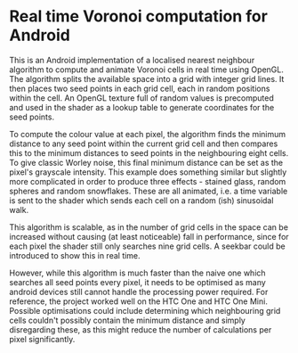 Real time Voronoi computation for Android
==============

This is an Android implementation of a localised nearest neighbour algorithm to compute and animate Voronoi cells in real time using OpenGL. The algorithm splits the available space into a grid with integer grid lines. It then places two seed points in each grid cell, each in random positions within the cell. An OpenGL texture full of random values is precomputed and used in the shader as a lookup table to generate coordinates for the seed points.

To compute the colour value at each pixel, the algorithm finds the minimum distance to any seed point within the current grid cell and then compares this to the minimum distances to seed points in the neighbouring eight cells. To give classic Worley noise, this final minimum distance can be set as the pixel's grayscale intensity. This example does something similar but slightly more complicated in order to produce three effects - stained glass, random spheres and random snowflakes. These are all animated, i.e. a time variable is sent to the shader which sends each cell on a random (ish) sinusoidal walk.

This algorithm is scalable, as in the number of grid cells in the space can be increased without causing (at least noticeable) fall in performance, since for each pixel the shader still only searches nine grid cells. A seekbar could be introduced to show this in real time.

However, while this algorithm is much faster than the naive one which searches all seed points every pixel, it needs to be optimised as many android devices still cannot handle the processing power required. For reference, the project worked well on the HTC One and HTC One Mini. Possible optimisations could include determining which neighbouring grid cells couldn't possibly contain the minimum distance and simply disregarding these, as this might reduce the number of calculations per pixel significantly.
